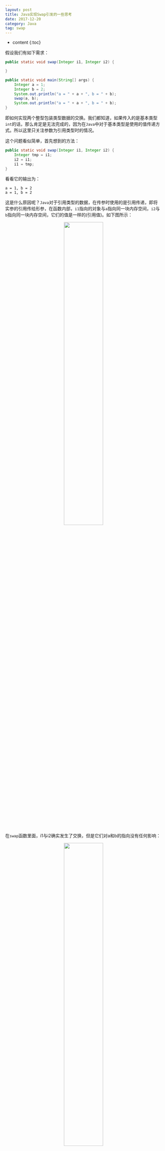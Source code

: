```yaml
---
layout: post
title: Java实现Swap引发的一些思考   
date: 2017-12-20
category: Java
tag: swap
---
```


* content
{:toc}



假设我们有如下需求：
```java
public static void swap(Integer i1, Integer i2) {

}

public static void main(String[] args) {
    Integer a = 1;
    Integer b = 2;
    System.out.println("a = " + a + ", b = " + b);
    swap(a, b);
    System.out.println("a = " + a + ", b = " + b);
}
```
即如何实现两个整型包装类型数据的交换。我们都知道，如果传入的是基本类型`int`的话，那么肯定是无法完成的，因为在`Java`中对于基本类型是使用的值传递方式。所以这里只关注参数为引用类型时的情况。

这个问题看似简单，首先想到的方法：
```java
public static void swap(Integer i1, Integer i2) {
    Integer tmp = i1;
    i2 = i1;
    i1 = tmp;
}
```
看看它的输出为：
```
a = 1, b = 2
a = 1, b = 2
```

这是什么原因呢？`Java`对于引用类型的数据，在传参时使用的是引用传递，即将实参的引用传给形参，在函数内部，`i1`指向的对象与`a`指向同一块内存空间，`i2`与`b`指向同一块内存空间，它们的值是一样的(引用值)。如下图所示：
<center>
<img src="{{ '/images/posts/swap1.png' | prepend: site.baseurl }}" width="50%" height="50%" />
</center>

在`swap`函数里面，i1与i2确实发生了交换，但是它们对a和b的指向没有任何影响：
<center>
<img src="{{ '/images/posts/swap2.png' | prepend: site.baseurl }}" width="50%" height="50%" />
</center>

个人理解，Java里面的参数传递类似于浅拷贝，即将实参引用的值拷贝给了形参，即形参与实参指向了同一块内存空间，对于所有的引用类型来讲，都不能通过这种方式达到交换的目的，因为传完参之后，实参的引用值并不会发生变化，所以在函数内部，如果仅仅只是对引用值进行操作，始终影响不了实参的指向。而如果要达到交换的目的，只有通过直接操作内存中存储的值进行交换，即把i1指向的内存空间的内容替换成i2指向的内容，这样更改才能达到交换的效果。
```java
public static void swap(Integer i1, Integer i2) {
    int tmp = i1.getIntValue();
    i1.setIntValue(i2.getIntValue());
    i2.setIntValue(tmp);
}
```
然而，Integer类里面只有get方法，并没有set方法。于是只能使用反射来解决了。
```java
public static void swap(Integer i1, Integer i2) {
    try{
        // Integer类里面有个类变量private final int val;
        Field f = Integer.class.getDeclaredField("value");
        f.setAccessible(true);

        int tmp = i1.intValue();
        f.set(i1, i2.intValue());
        f.set(i2, tmp);
    }catch(Exception e) {
        e.printStackTrace();
    }
}
```

然而运行结果：
```
a = 1, b = 2
a = 2, b = 2
```
这是什么原因呢？这就涉及到了Java里面自动装箱和自动拆箱的过程。  

在main函数里面，我们对a和b的初始化时使用的是`Integer a = 1`，其中1是int基本类型，但是a是Integer引用类型，java会将1自动装箱为Integer类型，即最终调用的是`Integer a = Integer.valueOf(1)`而不是`Integer a = new Integer(1)`，这样就导致a指向的是Integer.cache中的常量空间中。如下图所示：

<center>
<img src="{{ '/images/posts/swap3.png' | prepend: site.baseurl }}" width="50%" height="50%" />
</center>

可以使用以下代码进行难：
```java
Integer i1 = 1;
Integer i2 = 1;  

Integer i3 = 128;
Integer i4 = 128;

Integer i5 = new Integer(1);
Integer i6 = new Integer(1);
      

System.out.println(i1 == i2); // true
System.out.println(i3 == i4); // false
System.out.println(i5 == i6); // false，因为使用new的话肯定会分配新的堆内存，所以两个会不一样
```

我们再来看看swap内部的实现：
```java
public static void swap1(Integer i1, Integer i2) {
    try{
        // Integer类里面有个类变量private final int val;
        Field f = Integer.class.getDeclaredField("value");
        f.setAccessible(true);

        int tmp = i1.intValue();
        f.set(i1, i2.intValue());
        f.set(i2, tmp);
    }catch(Exception e) {
        e.printStackTrace();
    }
}
```
对于i1和i2发生自动装箱是在传入之前，现在i1与i2都指向常量池中，我们在调用f.set(i1, i2.intValue())时，set函数的定义是`public void set(Object obj, Object value)`，它需要传入的是两个引用类型，我们传入的i1是Integer类型的，但是i2.intValue()返回的是int数据，于是这里会发自自动装箱操作，但是i2.intValue()返回的是int型的2，发生自动装操作后它也指向了常量池中的2，那么执行set后i1指向的常量池会被更新为2

<center>
<img src="{{ '/images/posts/swap4.png' | prepend: site.baseurl }}" width="50%" height="50%" />
</center>

然后调用f.set(i2, tmp)，在Integer.valueOf()函数中，直接返回IntegerCache.cache中的值时使用的是IntegerCache.cache[i + (-IntegerCache.low)]，因为tmp的值是1，所以在对tmp进行装箱操作的时候，它指向的是与i1同样的位置，但是这个时候i1已经被修改成为2了，所以导致最后i2还是被修改为2，从而输出的两个数都是2。

如何解决这个问题呢，我们有两种方法。一是，不要让Integer.valueOf装箱发挥作用，避免使用cache：
```java
public static void swap1(Integer i1, Integer i2) {
    try{
        // Integer类里面有个类变量private final int val;
        Field f = Integer.class.getDeclaredField("value");
        f.setAccessible(true);

        Integer tmp = new Integer(i1.intValue());
        f.set(i1, i2.intValue());
        f.set(i2, tmp);
    }catch(Exception e) {
        e.printStackTrace();
    }
}
```
二是，使用setInt函数代替set函数，这样需要传入的就是int型，而不是Integer型，也就不会发自自动装箱：
```java
public static void swap1(Integer i1, Integer i2) {
    try{
        // Integer类里面有个类变量private final int val;
        Field f = Integer.class.getDeclaredField("value");
        f.setAccessible(true);

        int tmp = i1.intValue();
        f.setInt(i1, i2.intValue());
        f.setInt(i2, tmp);
    }catch(Exception e) {
        e.printStackTrace();
    }
}
```

或者使用数组的方法实现两个数的交换。

简单的一个代码实现，却隐藏了这么不简单的实现，包含了：

1、函数调用的值传递；

2、对象引用的值乃是内存地址；

3、反射的可访问性；

4、java编译器的自动装箱；

5、Integer装箱的对象缓存。


### 补充：
其实Java和Python都是引用传递，只有Java的基本类型是值传递，所以说在任意函数内部如果要对实参的内容产生影响的话，都必须使用修改类内容的方法，比如上面的set方法，而不能够是让形参指向一个新的内存空间，这样对外面的实参不会产生任何影响。
比如下面的例子：
```java
public static void add(Integer i) {
    i++;
    //或者 i = new Integer(i+1);
}
```
上面这种做法无论无何都不会对外面的实参的值产生影响，因为只是让形参指向了另外一个内容，而实参指向的内容不会改变。
究其原因，主要还是因为i++操作不是对i指向的内存空间的值进行修，而是将其指向另外一个值的内存位置，因为Integer与String一样是不可变对象

## *参考* 
[1] [https://mp.weixin.qq.com/s/c1qoZPOPuWMqhct3dq-nUA](https://mp.weixin.qq.com/s/c1qoZPOPuWMqhct3dq-nUA)




